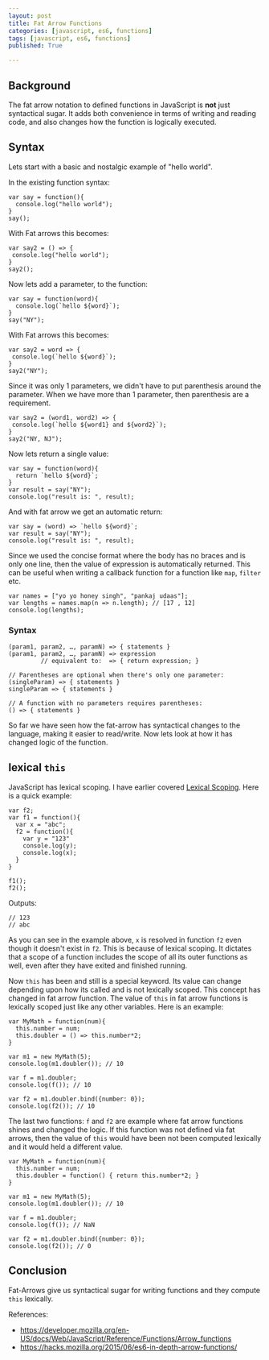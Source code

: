 ```yaml
---
layout: post
title: Fat Arrow Functions
categories: [javascript, es6, functions]
tags: [javascript, es6, functions]
published: True

---
```


## Background

The fat arrow notation to defined functions in JavaScript is **not** just syntactical sugar. It adds both convenience in terms of writing and reading code, and also changes how the function is logically executed.

## Syntax

Lets start with a basic and nostalgic example of "hello world".

In the existing function syntax:

````
var say = function(){
  console.log("hello world");
}
say();
````

With Fat arrows this becomes:

````
var say2 = () => {
 console.log("hello world");
}
say2();
````

Now lets add a parameter, to the function:

````
var say = function(word){
  console.log(`hello ${word}`);
}
say("NY");
````

With Fat arrows this becomes:

````
var say2 = word => {
 console.log(`hello ${word}`);
}
say2("NY");
````

Since it was only 1 parameters, we didn't have to put parenthesis around the parameter. When we have more than 1 parameter, then parenthesis are a requirement.

````
var say2 = (word1, word2) => {
 console.log(`hello ${word1} and ${word2}`);
}
say2("NY, NJ");
````

Now lets return a single value:

````
var say = function(word){
  return `hello ${word}`;
}
var result = say("NY");
console.log("result is: ", result);
````

And with fat arrow we get an automatic return:

````
var say = (word) => `hello ${word}`;
var result = say("NY");
console.log("result is: ", result);
````

Since we used the concise format where the body has no braces and is only one line, then the value of expression is automatically returned. This can be useful when writing a callback function for a function like `map`, `filter` etc.

````
var names = ["yo yo honey singh", "pankaj udaas"];
var lengths = names.map(n => n.length); // [17 , 12]
console.log(lengths);
````

### Syntax

````
(param1, param2, …, paramN) => { statements }
(param1, param2, …, paramN) => expression
         // equivalent to:  => { return expression; }

// Parentheses are optional when there's only one parameter:
(singleParam) => { statements }
singleParam => { statements }

// A function with no parameters requires parentheses:
() => { statements }
````

So far we have seen how the fat-arrow has syntactical changes to the language, making it easier to read/write. Now lets look at how it has changed logic of the function.

## lexical `this`

JavaScript has lexical scoping. I have earlier covered [Lexical Scoping](http://sandeep45.github.io/javascript/this/es6/fat-arrow/2016/02/03/this-keyword-in-javascript-part2.html). Here is a quick example:

````
var f2;
var f1 = function(){
  var x = "abc";
  f2 = function(){
    var y = "123"
    console.log(y);
    console.log(x);
  }
}

f1();
f2();
````

Outputs:

````
// 123
// abc
````

As you can see in the example above, `x` is resolved in function `f2` even though it doesn't exist in `f2`. This is because of lexical scoping. It dictates that a scope of a function includes the scope of all its outer functions as well, even after they have exited and finished running.

Now `this` has been and still is a special keyword. Its value can change depending upon how its called and is not lexically scoped. This concept has changed in fat arrow function. The value of `this` in fat arrow functions is lexically scoped just like any other variables. Here is an example:

````
var MyMath = function(num){
  this.number = num;
  this.doubler = () => this.number*2;
}

var m1 = new MyMath(5);
console.log(m1.doubler()); // 10

var f = m1.doubler;
console.log(f()); // 10

var f2 = m1.doubler.bind({number: 0});
console.log(f2()); // 10
````

The last two functions: `f` and `f2` are example where fat arrow functions shines and changed the logic. If this function was not defined via fat arrows, then the value of `this` would have been not been computed lexically and it would held a different value.

````
var MyMath = function(num){
  this.number = num;
  this.doubler = function() { return this.number*2; }
}

var m1 = new MyMath(5);
console.log(m1.doubler()); // 10

var f = m1.doubler;
console.log(f()); // NaN

var f2 = m1.doubler.bind({number: 0});
console.log(f2()); // 0
````

## Conclusion

Fat-Arrows give us syntactical sugar for writing functions and they compute `this` lexically.

References:
- https://developer.mozilla.org/en-US/docs/Web/JavaScript/Reference/Functions/Arrow_functions
- https://hacks.mozilla.org/2015/06/es6-in-depth-arrow-functions/